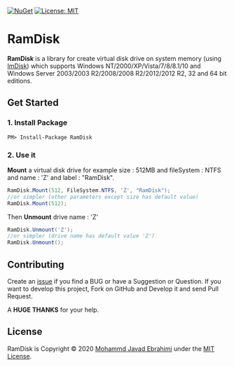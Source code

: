 [![NuGet](https://img.shields.io/nuget/v/RamDisk.svg)](https://www.nuget.org/packages/RamDisk/)
[![License: MIT](https://img.shields.io/badge/License-MIT-brightgreen.svg)](https://opensource.org/licenses/MIT)

# RamDisk
**RamDisk** is a library for create virtual disk drive on system memory (using [ImDisk](http://www.ltr-data.se/opencode.html/#ImDisk)) which supports Windows NT/2000/XP/Vista/7/8/8.1/10 and Windows Server 2003/2003 R2/2008/2008 R2/2012/2012 R2, 32 and 64 bit editions.

## Get Started

### 1. Install Package

```
PM> Install-Package RamDisk
```

### 2. Use it

**Mount** a virtual disk drive for example size : 512MB and fileSystem : NTFS and name : 'Z' and label : "RamDisk".

```csharp
RamDisk.Mount(512, FileSystem.NTFS, 'Z', "RamDisk");
//or simpler (other parameters except size has default value)
RamDisk.Mount(512);
```

Then **Unmount** drive name : 'Z'

```csharp
RamDisk.Unmount('Z');
//or simpler (drive name has default value 'Z')
RamDisk.Unmount();
```

## Contributing

Create an [issue](https://github.com/mjebrahimi/RamDisk/issues/new) if you find a BUG or have a Suggestion or Question. If you want to develop this project, Fork on GitHub and Develop it and send Pull Request.

A **HUGE THANKS** for your help.

## License

RamDisk is Copyright © 2020 [Mohammd Javad Ebrahimi](https://github.com/mjebrahimi) under the [MIT License](https://github.com/mjebrahimi/RamDisk/LICENSE).
